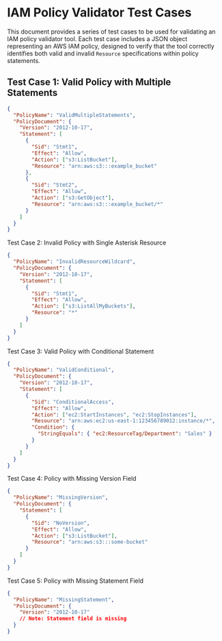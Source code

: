 # IAM Policy Validator Test Cases

This document provides a series of test cases to be used for validating an IAM policy validator tool. Each test case includes a JSON object representing an AWS IAM policy, designed to verify that the tool correctly identifies both valid and invalid `Resource` specifications within policy statements.

## Test Case 1: Valid Policy with Multiple Statements

```json
{
  "PolicyName": "ValidMultipleStatements",
  "PolicyDocument": {
    "Version": "2012-10-17",
    "Statement": [
      {
        "Sid": "Stmt1",
        "Effect": "Allow",
        "Action": ["s3:ListBucket"],
        "Resource": "arn:aws:s3:::example_bucket"
      },
      {
        "Sid": "Stmt2",
        "Effect": "Allow",
        "Action": ["s3:GetObject"],
        "Resource": "arn:aws:s3:::example_bucket/*"
      }
    ]
  }
}
```

Test Case 2: Invalid Policy with Single Asterisk Resource

```json
{
  "PolicyName": "InvalidResourceWildcard",
  "PolicyDocument": {
    "Version": "2012-10-17",
    "Statement": [
      {
        "Sid": "Stmt1",
        "Effect": "Allow",
        "Action": ["s3:ListAllMyBuckets"],
        "Resource": "*"
      }
    ]
  }
}
```

Test Case 3: Valid Policy with Conditional Statement

```json
{
  "PolicyName": "ValidConditional",
  "PolicyDocument": {
    "Version": "2012-10-17",
    "Statement": [
      {
        "Sid": "ConditionalAccess",
        "Effect": "Allow",
        "Action": ["ec2:StartInstances", "ec2:StopInstances"],
        "Resource": "arn:aws:ec2:us-east-1:123456789012:instance/*",
        "Condition": {
          "StringEquals": { "ec2:ResourceTag/Department": "Sales" }
        }
      }
    ]
  }
}
```

Test Case 4: Policy with Missing Version Field

```json
{
  "PolicyName": "MissingVersion",
  "PolicyDocument": {
    "Statement": [
      {
        "Sid": "NoVersion",
        "Effect": "Allow",
        "Action": ["s3:ListBucket"],
        "Resource": "arn:aws:s3:::some-bucket"
      }
    ]
  }
}
```

Test Case 5: Policy with Missing Statement Field

```json
{
  "PolicyName": "MissingStatement",
  "PolicyDocument": {
    "Version": "2012-10-17"
    // Note: Statement field is missing
  }
}
```
